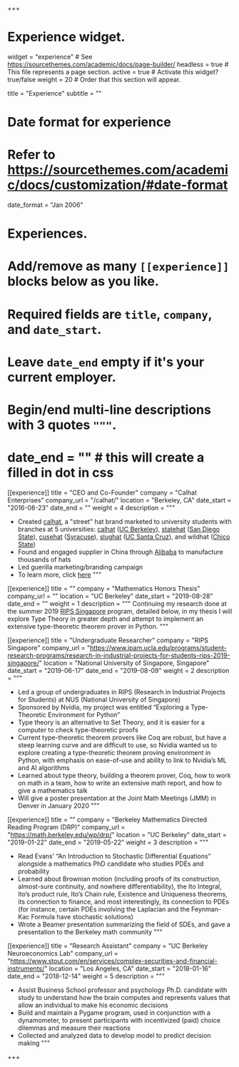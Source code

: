 +++
# Experience widget.
widget = "experience"  # See https://sourcethemes.com/academic/docs/page-builder/
headless = true  # This file represents a page section.
active = true  # Activate this widget? true/false
weight = 20  # Order that this section will appear.

title = "Experience"
subtitle = ""

# Date format for experience
#   Refer to https://sourcethemes.com/academic/docs/customization/#date-format
date_format = "Jan 2006"

# Experiences.
#   Add/remove as many `[[experience]]` blocks below as you like.
#   Required fields are `title`, `company`, and `date_start`.
#   Leave `date_end` empty if it's your current employer.
#   Begin/end multi-line descriptions with 3 quotes `"""`.
#   date_end = ""  # this will create a filled in dot in css

[[experience]]
  title = "CEO and Co-Founder"
  company = "Calhat Enterprises"
  company_url = "/calhat/"
  location = "Berkeley, CA"
  date_start = "2016-08-23"
  date_end = ""
  weight = 4
  description = """
* Created [calhat](/calhat/), a "street" hat brand marketed to university students with branches at 5 universities: [calhat](https://www.instagram.com/officialcalhat/) ([UC Berkeley](https://www.berkeley.edu)), [statehat](https://www.instagram.com/statehat/) ([San Diego State](https://www.sdsu.edu)), [cusehat](https://www.instagram.com/cusehat/) ([Syracuse](https://www.syracuse.edu)), [slughat](https://www.instagram.com/slughat/) ([UC Santa Cruz](https://www.ucsc.edu)), and wildhat ([Chico State](https://www.csuchico.edu))
* Found and engaged supplier in China through [Alibaba](https://www.alibaba.com) to manufacture thousands of hats
* Led guerilla marketing/branding campaign
* To learn more, click [here](/calhat/)
  """
  
[[experience]]
  title = ""
  company = "Mathematics Honors Thesis"
  company_url = ""
  location = "UC Berkeley"
  date_start = "2019-08-28"
  date_end = ""
  weight = 1
  description = """
  Continuing my research done at the summer 2019 [RIPS Singapore](https://www.ipam.ucla.edu/programs/student-research-programs/research-in-industrial-projects-for-students-rips-2019-singapore/) program, detailed below, in my thesis I will explore Type Theory in greater depth and attempt to implement an extensive type-theoretic theorem prover in Python.
  """
  
[[experience]]
  title = "Undergraduate Researcher"
  company = "RIPS Singapore"
  company_url = "https://www.ipam.ucla.edu/programs/student-research-programs/research-in-industrial-projects-for-students-rips-2019-singapore/"
  location = "National University of Singapore, Singapore"
  date_start = "2019-06-17"
  date_end = "2019-08-09"
  weight = 2
  description = """
* Led a group of undergraduates in RIPS (Research in Industrial Projects for Students) at NUS (National University of Singapore)
* Sponsored by Nvidia, my project was entitled “Exploring a Type-Theoretic Environment for Python”
* Type theory is an alternative to Set Theory, and it is easier for a computer to check type-theoretic proofs
* Current type-theoretic theorem provers like Coq are robust, but have a steep learning curve and are difficult to use, so Nvidia wanted us to explore creating a type-theoretic theorem proving environment in Python, with emphasis on ease-of-use and ability to link to Nvidia’s ML and AI algorithms
* Learned about type theory, building a theorem prover, Coq, how to work on math in a team, how to write an extensive math report, and how to give a mathematics talk
* Will give a poster presentation at the Joint Math Meetings (JMM) in Denver in
January 2020
  """
  
[[experience]]
  title = ""
  company = "Berkeley Mathematics Directed Reading Program (DRP)"
  company_url = "https://math.berkeley.edu/wp/drp/"
  location = "UC Berkeley"
  date_start = "2019-01-22"
  date_end = "2019-05-22"
  weight = 3
  description = """
* Read Evans’ “An Introduction to Stochastic Differential Equations” alongside a mathematics PhD candidate who studies PDEs and probability
* Learned about Brownian motion (including proofs of its construction, almost-sure continuity, and nowhere differentiability), the Ito Integral, Ito’s product rule, Ito’s Chain rule, Existence and Uniqueness theorems, its connection to finance, and most interestingly, its connection to PDEs (for instance, certain PDEs involving the Laplacian and the Feynman-Kac Formula have stochastic solutions)
* Wrote a Beamer presentation summarizing the field of SDEs, and gave a presentation to the
Berkeley math community
  """
  
[[experience]]
  title = "Research Assistant"
  company = "UC Berkeley Neuroeconomics Lab"
  company_url = "https://www.stout.com/en/services/complex-securities-and-financial-instruments/"
  location = "Los Angeles, CA"
  date_start = "2018-01-16"
  date_end = "2018-12-14"
  weight = 5
  description = """
* Assist Business School professor and psychology Ph.D. candidate with study to understand how the brain computes and represents values that allow an individual to make his economic decisions
* Build and maintain a Pygame program, used in conjunction with a dynamometer, to present
participants with incentivized (paid) choice dilemmas and measure their reactions
* Collected and analyzed data to develop model to predict decision making
  """

+++
